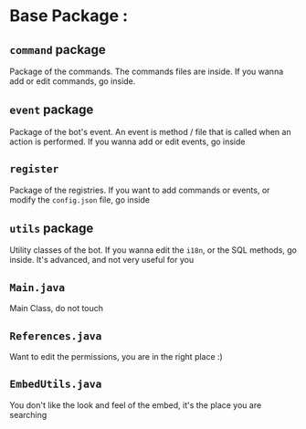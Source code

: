 # Base Package :

## ``command`` package
Package of the commands. The commands files are inside. If you wanna add or edit commands, go inside.

## ``event`` package 
Package of the bot's event. An event is method / file that is called when an action is performed. If you wanna add or edit events, go inside

## ``register``
Package of the registries. If you want to add commands or events, or modify the ``config.json`` file, go inside

## ``utils`` package
Utility classes of the bot. If you wanna edit the ``i18n``, or the SQL methods, go inside. It's advanced, and not very useful for you

## ``Main.java``
Main Class, do not touch

## ``References.java``
Want to edit the permissions, you are in the right place :)

## ``EmbedUtils.java``
You don't like the look and feel of the embed, it's the place you are searching
